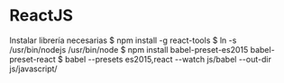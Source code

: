 ReactJS
====

Instalar librería necesarias
$ npm install -g react-tools
$ ln -s /usr/bin/nodejs /usr/bin/node
$ npm install babel-preset-es2015 babel-preset-react
$ babel --presets es2015,react --watch js/babel --out-dir js/javascript/

